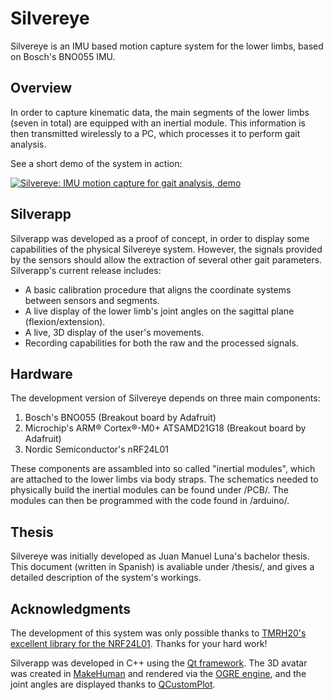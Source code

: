 # Silvereye

Silvereye is an IMU based motion capture system for the lower limbs, based on Bosch's BNO055 IMU.

## Overview

In order to capture kinematic data, the main segments of the lower limbs (seven in total) are equipped with an inertial module.
This information is then transmitted wirelessly to a PC, which processes it to perform gait analysis.

See a short demo of the system in action:

[![Silvereye: IMU motion capture for gait analysis, demo](https://img.youtube.com/vi/81BaRLLR5xU/0.jpg)](https://www.youtube.com/watch?v=81BaRLLR5xU)

## Silverapp

Silverapp was developed as a proof of concept, in order to display some capabilities of the physical Silvereye system.
However, the signals provided by the sensors should allow the extraction of several other gait parameters.
Silverapp's current release includes:
- A basic calibration procedure that aligns the coordinate systems between sensors and segments.
- A live display of the lower limb's joint angles on the sagittal plane (flexion/extension).
- A live, 3D display of the user's movements.
- Recording capabilities for both the raw and the processed signals.

## Hardware

The development version of Silvereye depends on three main components:
1. Bosch's BNO055  (Breakout board by Adafruit)
2. Microchip's ARM® Cortex®-M0+ ATSAMD21G18 (Breakout board by Adafruit)
3. Nordic Semiconductor's nRF24L01

These components are assambled into so called "inertial modules", which are attached to the lower limbs via body straps.
The schematics needed to physically build the inertial modules can be found under /PCB/. 
The modules can then be programmed with the code found in /arduino/.

## Thesis

Silvereye was initially developed as Juan Manuel Luna's bachelor thesis. 
This document (written in Spanish) is avaliable under /thesis/, and gives a detailed description of the system's workings.

## Acknowledgments

The development of this system was only possible thanks to [TMRH20's excellent library for the NRF24L01](https://github.com/nRF24/RF24). Thanks for your hard work!

Silverapp was developed in C++ using the [Qt framework](http://qt.io/).
The 3D avatar was created in [MakeHuman](http://www.makehuman.org/) and rendered via the [OGRE engine](http://www.ogre3d.org/), and the joint angles are displayed thanks to [QCustomPlot](http://qcustomplot.com/).